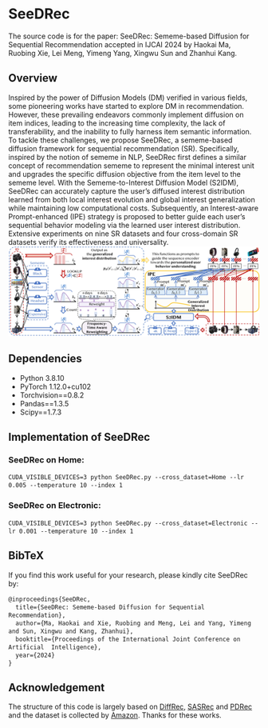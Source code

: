 # SeeDRec
The source code is for the paper: SeeDRec: Sememe-based Diffusion for Sequential Recommendation accepted in IJCAI 2024 by Haokai Ma, Ruobing Xie, Lei Meng, Yimeng Yang, Xingwu Sun and Zhanhui Kang.

## Overview
Inspired by the power of Diffusion Models (DM) verified in various fields, some pioneering works have started to explore DM in recommendation. However, these prevailing endeavors commonly implement diffusion on item indices, leading to the increasing time complexity, the lack of transferability, and the inability to fully harness item semantic information. To tackle these challenges, we propose SeeDRec, a sememe-based diffusion framework for sequential recommendation (SR). Specifically, inspired by the notion of sememe in NLP, SeeDRec first defines a similar concept of recommendation sememe to represent the minimal interest unit and upgrades the specific diffusion objective from the item level to the sememe level. With the Sememe-to-Interest Diffusion Model (S2IDM), SeeDRec can accurately capture the user’s diffused interest distribution learned from both local interest evolution and global interest generalization while maintaining low computational costs. Subsequently, an Interest-aware Prompt-enhanced (IPE) strategy is proposed to better guide each user’s sequential behavior modeling via the learned user interest distribution. Extensive experiments on nine SR datasets and four cross-domain SR datasets verify its effectiveness and universality.![_](./overall_structure.jpg)

## Dependencies
- Python 3.8.10
- PyTorch 1.12.0+cu102
- Torchvision==0.8.2
- Pandas==1.3.5
- Scipy==1.7.3

## Implementation of SeeDRec
### SeeDRec on Home:
```
CUDA_VISIBLE_DEVICES=3 python SeeDRec.py --cross_dataset=Home --lr 0.005 --temperature 10 --index 1
```
### SeeDRec on Electronic:
```
CUDA_VISIBLE_DEVICES=3 python SeeDRec.py --cross_dataset=Electronic --lr 0.001 --temperature 10 --index 1
```

## BibTeX
If you find this work useful for your research, please kindly cite SeeDRec by:
```
@inproceedings{SeeDRec,
  title={SeeDRec: Sememe-based Diffusion for Sequential Recommendation},
  author={Ma, Haokai and Xie, Ruobing and Meng, Lei and Yang, Yimeng and Sun, Xingwu and Kang, Zhanhui},
  booktitle={Proceedings of the International Joint Conference on Artificial  Intelligence},
  year={2024}
}
```

## Acknowledgement
The structure of this code is largely based on [DiffRec](https://github.com/YiyanXu/DiffRec), [SASRec](https://github.com/pmixer/SASRec.pytorch) and [PDRec](https://github.com/hulkima/PDRec) and the dataset is collected by [Amazon](https://nijianmo.github.io/amazon/index.html). Thanks for these works.



